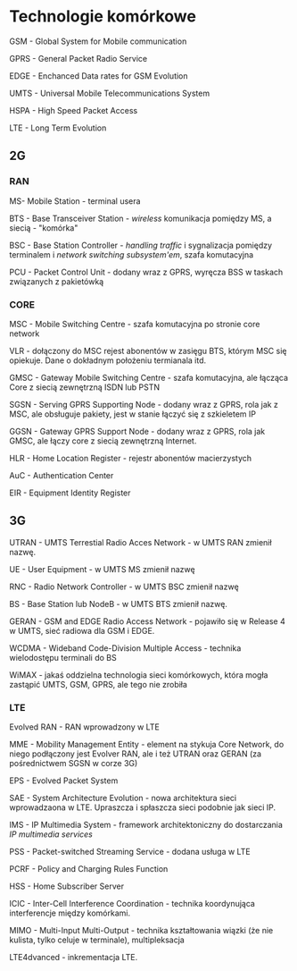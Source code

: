 # Technologie komórkowe

GSM - Global System for Mobile communication

GPRS - General Packet Radio Service

EDGE - Enchanced Data rates for GSM Evolution

UMTS - Universal Mobile Telecommunications System

HSPA - High Speed Packet Access

LTE - Long Term Evolution

## 2G

### RAN

MS- Mobile Station - terminal usera

BTS - Base Transceiver Station -  *wireless* komunikacja pomiędzy MS, a siecią -  "komórka"

BSC - Base Station Controller - *handling traffic* i sygnalizacja pomiędzy terminalem i *network switching subsystem'em*, szafa komutacyjna

PCU - Packet Control Unit - dodany wraz z GPRS, wyręcza BSS w taskach związanych z pakietówką

### CORE

MSC - Mobile Switching Centre - szafa komutacyjna po stronie core network

VLR - dołączony do MSC rejest abonentów w zasięgu BTS, którym MSC się opiekuje. Dane o dokładnym położeniu termianala itd.

GMSC - Gateway Mobile Switching Centre - szafa komutacyjna, ale łącząca Core z siecią zewnętrzną ISDN lub PSTN

SGSN - Serving GPRS Supporting Node - dodany wraz z GPRS, rola jak z MSC, ale obsługuje pakiety, jest w stanie łączyć się z szkieletem IP

GGSN - Gateway GPRS Support Node - dodany wraz z GPRS, rola jak GMSC, ale łączy core z siecią zewnętrzną Internet.



HLR - Home Location Register - rejestr abonentów macierzystych

AuC - Authentication Center

EIR - Equipment Identity Register 

## 3G

UTRAN - UMTS Terrestial Radio Acces Network - w UMTS RAN zmienił nazwę.

UE - User Equipment - w UMTS MS zmienił nazwę

RNC - Radio Network Controller - w UMTS BSC zmienił nazwę

BS - Base Station lub NodeB - w UMTS BTS zmienił nazwę.

GERAN - GSM and EDGE Radio Access Network - pojawiło się w Release 4 w UMTS, sieć radiowa dla GSM i EDGE.



WCDMA - Wideband Code-Division Multiple Access - technika wielodostępu terminali do BS

WiMAX - jakaś oddzielna technologia sieci komórkowych, która mogła zastąpić UMTS, GSM, GPRS, ale tego nie zrobiła

### LTE

Evolved RAN - RAN wprowadzony w LTE

MME - Mobility Management Entity - element na stykuja Core Network, do niego podłączony jest Evolver RAN, ale i też UTRAN oraz GERAN (za pośrednictwem SGSN w corze 3G)

EPS - Evolved Packet System

SAE - System Architecture Evolution - nowa architektura sieci wprowadzaona w LTE. Upraszcza i spłaszcza sieci podobnie jak sieci IP.

IMS - IP Multimedia System - framework architektoniczny do dostarczania *IP multimedia services*

PSS - Packet-switched Streaming Service - dodana usługa w LTE

PCRF - Policy and Charging Rules Function

HSS - Home Subscriber Server



ICIC - Inter-Cell Interference Coordination - technika koordynująca interferencje między komórkami.

MIMO - Multi-Input Multi-Output - technika kształtowania wiązki (że nie kulista, tylko celuje w terminale), multipleksacja

LTE4dvanced - inkrementacja LTE.